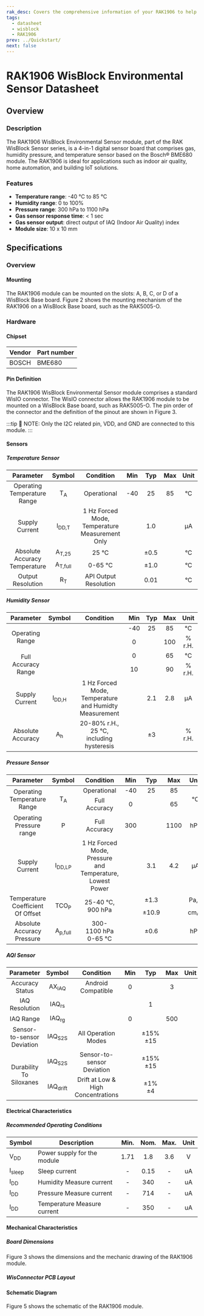 ```yaml
---
rak_desc: Covers the comprehensive information of your RAK1906 to help you in using it. This information includes technical specifications, characteristics, and requirements, and it also discusses the device components.
tags:
  - datasheet
  - wisblock
  - RAK1906
prev: ../Quickstart/
next: false
---
```


# RAK1906 WisBlock Environmental Sensor Datasheet

## Overview

### Description

The RAK1906 WisBlock Environmental Sensor module, part of the RAK WisBlock Sensor series, is a 4-in-1 digital sensor board that comprises gas, humidity pressure, and temperature sensor based on the Bosch® BME680 module. The RAK1906 is ideal for applications such as indoor air quality, home automation, and building IoT solutions. 

### Features 
* **Temperature range**: -40&nbsp;°C to 85&nbsp;°C
* **Humidity range**: 0 to 100%
* **Pressure range**: 300&nbsp;hPa to 1100&nbsp;hPa
* **Gas sensor response time**: < 1&nbsp;sec
* **Gas sensor output**: direct output of IAQ (Indoor Air Quality) index
* **Module size**: 10 x 10&nbsp;mm

## Specifications

### Overview
<!-- Insert Picture of Sensor with its dimensions -->

#### Mounting
The RAK1906 module can be mounted on the slots: A, B, C, or D of a WisBlock Base board. Figure 2 shows the mounting mechanism of the RAK1906 on a WisBlock Base board, such as the RAK5005-O.

<rk-img
  src="/assets/images/wisblock/rak1906/datasheet/RAK19xx_mounting.png"
  width="50%"
  caption="RAK1906 WisBlock Environmental Sensor Mounting"
/>

### Hardware

#### Chipset

| Vendor | Part number |
| --     | --          |
| BOSCH  | BME680      |

#### Pin Definition
The RAK1906 WisBlock Environmental Sensor module comprises a standard WisIO connector. The WisIO connector allows the RAK1906 module to be mounted on a WisBlock Base board, such as RAK5005-O. The pin order of the connector and the definition of the pinout are shown in Figure 3. 


:::tip 📝 NOTE:
Only the I2C related pin, VDD, and GND are connected to this module. 
:::

<rk-img
  src="/assets/images/wisblock/rak1906/datasheet/RAK1906_connector_pinout.png"
  width="50%"
  caption="RAK1906 WisBlock Environmental Sensor Pinout"
/>


#### Sensors

##### Temperature Sensor

<table  style="text-align: center">
<thead>
  <tr>
    <th>Parameter</th>
    <th>Symbol</th>
    <th>Condition</th>
    <th>Min</th>
    <th>Typ</th>
    <th>Max</th>
    <th>Unit</th>
  </tr>
</thead>
<tbody>
  <tr>
    <td>Operating Temperature Range</td>
    <td>T<sub>A</sub></td>
    <td>Operational</td>
    <td>-40</td>
    <td>25</td>
    <td>85</td>
    <td>°C</td>
  </tr>
  <tr>
    <td>Supply Current</td>
    <td>I<sub>DD,T</sub></td>
    <td>1&nbsp;Hz Forced Mode, Temperature Measurement Only</td>
    <td></td>
    <td>1.0</td>
    <td></td>
    <td>µA</td>
  </tr>
  <tr>
    <td rowspan="2">Absolute Accuracy Temperature</td>
    <td>A<sub>T,25</sub></td>
    <td>25&nbsp;°C</td>
    <td></td>
    <td>±0.5</td>
    <td></td>
    <td>°C</td>
  </tr>
  <tr>
    <td>A<sub>T,full</sub></td>
    <td>0-65&nbsp;°C</td>
    <td></td>
    <td>±1.0</td>
    <td></td>
    <td>°C</td>
  </tr>
  <tr>
    <td>Output Resolution</td>
    <td>R<sub>T</sub></td>
    <td>API Output Resolution </td>
    <td></td>
    <td>0.01</td>
    <td></td>
    <td>°C</td>
  </tr>
</tbody>
</table>

##### Humidity Sensor

<table style="text-align: center">
<thead>
  <tr>
    <th>Parameter</th>
    <th>Symbol</th>
    <th>Condition</th>
    <th>Min</th>
    <th>Typ</th>
    <th>Max</th>
    <th>Unit</th>
  </tr>
</thead>
<tbody>
  <tr>
    <td rowspan="2">Operating Range</td>
    <td></td>
    <td></td>
    <td>-40</td>
    <td>25</td>
    <td>85</td>
    <td>°C</td>
  </tr>
  <tr>
    <td></td>
    <td></td>
    <td>0</td>
    <td></td>
    <td>100</td>
    <td>% r.H.</td>
  </tr>
  <tr>
    <td rowspan="2">Full Accuracy Range</td>
    <td></td>
    <td></td>
    <td>0</td>
    <td></td>
    <td>65</td>
    <td>°C</td>
  </tr>
  <tr>
    <td></td>
    <td></td>
    <td>10</td>
    <td></td>
    <td>90</td>
    <td>% r.H.</td>
  </tr>
  <tr>
    <td>Supply Current </td>
    <td>I<sub>DD,H</sub></td>
    <td>1 Hz Forced Mode, <br>Temperature and Humidty Measurement</td>
    <td></td>
    <td>2.1</td>
    <td>2.8</td>
    <td>µA</td>
  </tr>
  <tr>
    <td>Absolute Accuracy</td>
    <td>A<sub>h</sub></td>
    <td>20-80% r.H., 25&nbsp;°C, including hysteresis</td>
    <td></td>
    <td>±3</td>
    <td></td>
    <td>% r.H.</td>
  </tr>
</tbody>
</table>

##### Pressure Sensor

<table style="text-align: center">
<thead>
  <tr>
    <th>Parameter</th>
    <th>Symbol</th>
    <th>Condition</th>
    <th>Min</th>
    <th>Typ</th>
    <th>Max </th>
    <th>Unit</th>
  </tr>
</thead>
<tbody>
  <tr>
    <td rowspan="2">Operating Temperature Range</td>
    <td rowspan="2">T<sub>A</sub></td>
    <td>Operational</td>
    <td>-40</td>
    <td>25</td>
    <td>85</td>
    <td rowspan="2">°C</td>
  </tr>
  <tr>
    <td>Full Accuracy</td>
    <td>0</td>
    <td></td>
    <td>65</td>
  </tr>
  <tr>
    <td>Operating Pressure range</td>
    <td>P</td>
    <td>Full Accuracy</td>
    <td>300</td>
    <td></td>
    <td>1100</td>
    <td>hPa</td>
  </tr>
  <tr>
    <td>Supply Current</td>
    <td>I<sub>DD,LP</sub></td>
    <td>1 Hz Forced Mode, Pressure<br>and Temperature, Lowest Power</td>
    <td></td>
    <td>3.1</td>
    <td>4.2</td>
    <td>µA</td>
  </tr>
  <tr>
    <td rowspan="2">Temperature Coefficient Of Offset</td>
    <td rowspan="2">TCO<sub>P</sub></td>
    <td rowspan="2">25-40&nbsp;°C, 900&nbsp;hPa</td>
    <td></td>
    <td>±1.3</td>
    <td></td>
    <td>Pa,K</td>
  </tr>
  <tr>
    <td></td>
    <td>±10.9</td>
    <td></td>
    <td>cm/K</td>
  </tr>
  <tr>
    <td>Absolute Accuracy Pressure</td>
    <td>A<sub>p,full</sub></td>
    <td>300-1100&nbsp;hPa <br>0-65&nbsp;°C</td>
    <td></td>
    <td>±0.6</td>
    <td></td>
    <td>hPa</td>
  </tr>
</tbody>
</table>

##### AQI Sensor

<table style="text-align: center">
<thead>
  <tr>
    <th>Parameter</th>
    <th>Symbol</th>
    <th>Condition</th>
    <th>Min</th>
    <th>Typ</th>
    <th>Max </th>
    <th>Unit</th>
  </tr>
</thead>
<tbody>
  <tr>
    <td>Accuracy Status</td>
    <td>AX<sub>IAQ</sub></td>
    <td>Android Compatible</td>
    <td>0</td>
    <td></td>
    <td>3</td>
    <td></td>
  </tr>
  <tr>
    <td>IAQ Resolution</td>
    <td>IAQ<sub>rs</sub></td>
    <td></td>
    <td></td>
    <td>1</td>
    <td></td>
    <td></td>
  </tr>
  <tr>
    <td>IAQ Range</td>
    <td>IAQ<sub>rg</sub></td>
    <td></td>
    <td>0</td>
    <td></td>
    <td>500</td>
    <td></td>
  </tr>
  <tr>
    <td>Sensor-to-sensor Deviation</td>
    <td>IAQ<sub>S2S</sub></td>
    <td>All Operation Modes</td>
    <td></td>
    <td>±15%<br>±15</td>
    <td></td>
    <td></td>
  </tr>
  <tr>
    <td rowspan="2">Durability To Siloxanes </td>
    <td>IAQ<sub>S2S</sub></td>
    <td>Sensor-to-sensor Deviation</td>
    <td></td>
    <td>±15%<br>±15</td>
    <td></td>
    <td></td>
  </tr>
  <tr>
    <td>IAQ<sub>drift</sub></td>
    <td>Drift at Low &amp; High Concentrations</td>
    <td></td>
    <td>±1%<br>±4</td>
    <td></td>
    <td></td>
  </tr>
</tbody>
</table>

#### Electrical Characteristics

##### Recommended Operating Conditions

| Symbol            | Description                 | Min. | Nom. | Max. | Unit |
| ----------------- | --------------------------- | :--: | :--: | :--: | :--: |
| V<sub>DD</sub>    | Power supply for the module | 1.71 | 1.8  | 3.6  |  V   |
| I<sub>sleep</sub> | Sleep current               |  -   | 0.15 |  -   |  uA  |
| I<sub>DD</sub>    | Humidity Measure current    |  -   | 340  |  -   |  uA  |
| I<sub>DD</sub>    | Pressure Measure current    |  -   | 714  |  -   |  uA  |
| I<sub>DD</sub>    | Temperature Measure current |  -   | 350  |  -   |  uA  |

#### Mechanical Characteristics

##### Board Dimensions

Figure 3 shows the dimensions and the mechanic drawing of the RAK1906 module.

<rk-img
  src="/assets/images/wisblock/rak1906/datasheet/RAK19xx_mechanic_drawing.png"
  width="60%"
  caption="RAK1906 WisBlock Environmental Sensor Mechanic Drawing"
/>

##### WisConnector PCB Layout

<rk-img
  src="/assets/images/wisblock/rak1906/datasheet/MxxS1003K6M.png"
  width="100%"
  caption="WisConnector PCB footprint and recommendations"
/>

#### Schematic Diagram

Figure 5 shows the schematic of the RAK1906 module.

<rk-img
  src="/assets/images/wisblock/rak1906/datasheet/rak1906-schematic.png"
  width="100%"
  caption="RAK1906 WisBlock Environmental Sensor schematics"
/>
